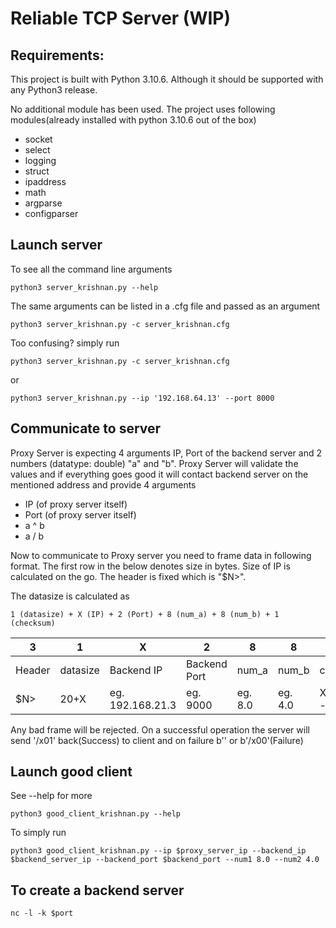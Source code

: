 # Reliable TCP Server (WIP)

## Requirements: 

This project is built with Python 3.10.6. Although it should be supported with any Python3 release.

No additional module has been used. The project uses following modules(already installed with python 3.10.6 out of the box)

 - socket
 - select
 - logging
 - struct
 - ipaddress
 - math
 - argparse
 - configparser

## Launch server

To see all the command line arguments

```
python3 server_krishnan.py --help
```

The same arguments can be listed in a .cfg file and passed as an argument

```
python3 server_krishnan.py -c server_krishnan.cfg
```

Too confusing? simply run

```
python3 server_krishnan.py -c server_krishnan.cfg
```
or
```
python3 server_krishnan.py --ip '192.168.64.13' --port 8000 
```

## Communicate to server

Proxy Server is expecting 4 arguments IP, Port of the backend server and 2 numbers 
(datatype: double) "a" and "b". Proxy Server will validate the values and if everything goes good
it will contact backend server on the mentioned address and provide 4 arguments

 - IP   (of proxy server itself)
 - Port (of proxy server itself)
 - a ^ b
 - a / b

Now to communicate to Proxy server you need to frame data in following format. The first row in the below denotes size in bytes. Size of IP is calculated on the go. The header is fixed which is "$N>". 

The datasize is calculated as

```
1 (datasize) + X (IP) + 2 (Port) + 8 (num_a) + 8 (num_b) + 1 (checksum)
```

<table width="450">
  <thead>
    <tr>
      <th>3</th>
      <th>1</th>
      <th>X</th>
      <th>2</th>
      <th>8</th>
      <th>8</th>
      <th>1</th>
    </tr>
  </thead>
  <tbody>
    <tr>
      <td>Header</td>
      <td>datasize</td>
      <td>Backend IP</td>
      <td>Backend Port</td>
      <td>num_a</td>
      <td>num_b</td>
      <td>checksum</td>
    </tr>
    <tr>
      <td>$N></td>
      <td>20+X</td>
      <td>eg. 192.168.21.3</td>
      <td>eg. 9000</td>
      <td>eg. 8.0</td>
      <td>eg. 4.0</td>
      <td>XOR(datasize - num_b)</td>
    </tr>
  </tbody>
</table>

Any bad frame will be rejected. On a successful operation the server will send '/x01' back(Success) to client and on failure b'' or b'/x00'(Failure) 

## Launch good client

See --help for more

```
python3 good_client_krishnan.py --help
```

To simply run 

```
python3 good_client_krishnan.py --ip $proxy_server_ip --backend_ip $backend_server_ip --backend_port $backend_port --num1 8.0 --num2 4.0
```

## To create a backend server

```
nc -l -k $port
```
